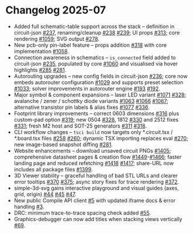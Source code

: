 # Changelog 2025-07

- Added full schematic-table support across the stack – definition in circuit-json [#237](https://github.com/tscircuit/circuit-json/pull/237), renaming/cleanup [#238](https://github.com/tscircuit/circuit-json/pull/238) [#239](https://github.com/tscircuit/circuit-json/pull/239); UI props [#313](https://github.com/tscircuit/props/pull/313); core rendering [#1059](https://github.com/tscircuit/core/pull/1059); SVG output [#278](https://github.com/tscircuit/circuit-to-svg/pull/278).
- New pcb-only pin-label feature – props addition [#318](https://github.com/tscircuit/props/pull/318) with core implementation [#1058](https://github.com/tscircuit/core/pull/1058).
- Connection awareness in schematics – `is_connected` field added to circuit-json [#235](https://github.com/tscircuit/circuit-json/pull/235), populated by core [#1060](https://github.com/tscircuit/core/pull/1060) and visualised via hover highlights [#285](https://github.com/tscircuit/circuit-to-svg/pull/285) [#281](https://github.com/tscircuit/circuit-to-svg/pull/281).
- Autorouting upgrades – new config fields in circuit-json [#236](https://github.com/tscircuit/circuit-json/pull/236); core now embeds autorouter configuration [#1029](https://github.com/tscircuit/core/pull/1029) and supports preset selection [#1033](https://github.com/tscircuit/core/pull/1033); solver improvements in autorouter engine [#193](https://github.com/tscircuit/tscircuit-autorouter/pull/193) [#192](https://github.com/tscircuit/tscircuit-autorouter/pull/192).
- Major symbol & component expansions – laser LED variant [#1071](https://github.com/tscircuit/core/pull/1071) [#328](https://github.com/tscircuit/props/pull/328); avalanche / zener / schottky diode variants [#1063](https://github.com/tscircuit/core/pull/1063) [#1066](https://github.com/tscircuit/core/pull/1066) [#1067](https://github.com/tscircuit/core/pull/1067); alternative transistor pin labels & alias fixes [#1077](https://github.com/tscircuit/core/pull/1077) [#336](https://github.com/tscircuit/schematic-symbols/pull/336).
- Footprint library improvements – correct 0603 dimensions [#316](https://github.com/tscircuit/footprinter/pull/316) plus custom-pad option [#319](https://github.com/tscircuit/footprinter/pull/319); new 0504 [#328](https://github.com/tscircuit/footprinter/pull/328), 1812 [#330](https://github.com/tscircuit/footprinter/pull/330) and 2512 fixes [#331](https://github.com/tscircuit/footprinter/pull/331); fresh M2 host and SOT-25 generators [#311](https://github.com/tscircuit/footprinter/pull/311) [#318](https://github.com/tscircuit/footprinter/pull/318).
- CLI workflow changes – `tsci build` now targets only *.circuit.tsx / *.board.tsx files [#258](https://github.com/tscircuit/cli/pull/258) [#260](https://github.com/tscircuit/cli/pull/260); dynamic TSX importing replaces eval [#270](https://github.com/tscircuit/cli/pull/270); new image-based snapshot diffing [#281](https://github.com/tscircuit/cli/pull/281).
- Website enhancements – download unsaved circuit PNGs [#1405](https://github.com/tscircuit/tscircuit.com/pull/1405); comprehensive datasheet pages & creation flow [#1449](https://github.com/tscircuit/tscircuit.com/pull/1449)-[#1466](https://github.com/tscircuit/tscircuit.com/pull/1466); faster landing page and reduced refetching [#1418](https://github.com/tscircuit/tscircuit.com/pull/1418) [#1417](https://github.com/tscircuit/tscircuit.com/pull/1417); share-URL now includes all package files [#1399](https://github.com/tscircuit/tscircuit.com/pull/1399).
- 3D Viewer stability – graceful handling of bad STL URLs and clearer error tooltips [#370](https://github.com/tscircuit/3d-viewer/pull/370) [#375](https://github.com/tscircuit/3d-viewer/pull/375); async story fixes for trace rendering [#372](https://github.com/tscircuit/3d-viewer/pull/372).
- simple-3d-svg gains interactive playground and visual guides (axes, grid, origin) [#44](https://github.com/tscircuit/simple-3d-svg/pull/44) [#45](https://github.com/tscircuit/simple-3d-svg/pull/45) [#47](https://github.com/tscircuit/simple-3d-svg/pull/47).
- New public Compile API client [#5](https://github.com/tscircuit/api/pull/5) with updated iframe docs & error handling [#3](https://github.com/tscircuit/iframe/pull/3).
- DRC: minimum trace-to-trace spacing check added [#55](https://github.com/tscircuit/checks/pull/55).
- Graphics-debugger can now add titles when stacking views vertically [#69](https://github.com/tscircuit/graphics-debug/pull/69).
